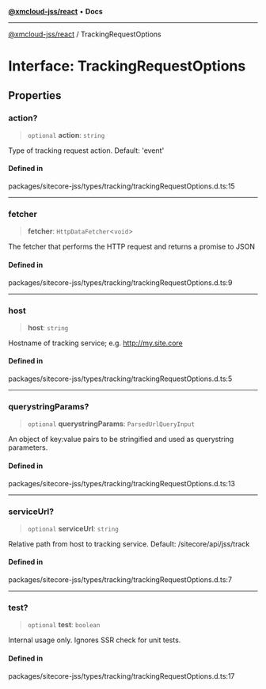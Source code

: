 [**@xmcloud-jss/react**](../README.md) • **Docs**

***

[@xmcloud-jss/react](../README.md) / TrackingRequestOptions

# Interface: TrackingRequestOptions

## Properties

### action?

> `optional` **action**: `string`

Type of tracking request action. Default: 'event'

#### Defined in

packages/sitecore-jss/types/tracking/trackingRequestOptions.d.ts:15

***

### fetcher

> **fetcher**: `HttpDataFetcher`\<`void`\>

The fetcher that performs the HTTP request and returns a promise to JSON

#### Defined in

packages/sitecore-jss/types/tracking/trackingRequestOptions.d.ts:9

***

### host

> **host**: `string`

Hostname of tracking service; e.g. http://my.site.core

#### Defined in

packages/sitecore-jss/types/tracking/trackingRequestOptions.d.ts:5

***

### querystringParams?

> `optional` **querystringParams**: `ParsedUrlQueryInput`

An object of key:value pairs to be stringified and used as querystring parameters.

#### Defined in

packages/sitecore-jss/types/tracking/trackingRequestOptions.d.ts:13

***

### serviceUrl?

> `optional` **serviceUrl**: `string`

Relative path from host to tracking service. Default: /sitecore/api/jss/track

#### Defined in

packages/sitecore-jss/types/tracking/trackingRequestOptions.d.ts:7

***

### test?

> `optional` **test**: `boolean`

Internal usage only. Ignores SSR check for unit tests.

#### Defined in

packages/sitecore-jss/types/tracking/trackingRequestOptions.d.ts:17
